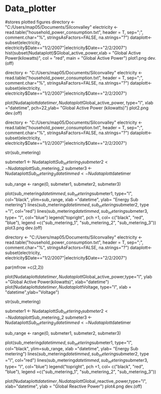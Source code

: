 # Data_plotter
#stores plotted figures
directory <- "C:/Users/map05/Documents/Silconvalley"
electricity <- read.table("household_power_consumption.txt", header = T,  sep=";", comment.char="%", stringsAsFactors=FALSE, na.strings="?")
dataplott<- subset(electricity, electricity$Date=="1/2/2007"|electricity$Date=="2/2/2007") 
hist(subset(Nudataplott)$Global_active_power,xlab = "Global Active Power(kilowatts)",  col = "red", main = "Global Active Power")
plot1.png
dev.(off)

directory <- "C:/Users/map05/Documents/Silconvalley"
electricity <- read.table("household_power_consumption.txt", header = T,  sep=";", comment.char="%", stringsAsFactors=FALSE, na.strings="?")
dataplott<- subset(electricity, electricity$Date=="1/2/2007"|electricity$Date=="2/2/2007") 

plot(Nudataplott$datetimer, Nudataplott$Global_active_power, type="l", xlab ="datetime", pch=22,ylab= "Global Active Power (kilowatts)")
plot2.png
dev.(off)

directory <- "C:/Users/map05/Documents/Silconvalley"
electricity <- read.table("household_power_consumption.txt", header = T,  sep=";", comment.char="%", stringsAsFactors=FALSE, na.strings="?")
dataplott<- subset(electricity, electricity$Date=="1/2/2007"|electricity$Date=="2/2/2007") 

str(sub_metering)

submeter1 <- Nudataplott$Sub_metering_1
submeter2 <-  Nudataplott$Sub_metering_2
submeter3 <- Nudataplott$Sub_metering_3
datetimmed <- Nudataplott$datetimer

sub_range <- range(0, submeter1, submeter2, submeter3)

plot(sub_metering$datetimmed, sub_metering$submeter1, type="l", col="black", ylim=sub_range, xlab ="datetime",  ylab= "Energy Sub metering")
lines(sub_metering$datetimmed,sub_metering$submeter2, type ="l", col="red")
lines(sub_metering$datetimmed,sub_metering$submeter3, type= "l", col="blue")
legend("topright", pch =1, col= c("black", "red", "blue"), legend =c("sub_metering_1", "sub_metering_2", "sub_metering_3")) 
plot3.png
dev.(off)

directory <- "C:/Users/map05/Documents/Silconvalley"
electricity <- read.table("household_power_consumption.txt", header = T,  sep=";", comment.char="%", stringsAsFactors=FALSE, na.strings="?")
dataplott<- subset(electricity, electricity$Date=="1/2/2007"|electricity$Date=="2/2/2007") 


par(mfrow =c(2,2))

plot(Nudataplott$datetimer,Nudataplott$Global_active_power,type="l",  ylab ="Global Active Power(kilowatts)", xlab="datetime")
plot(Nudataplott$datetimer,Nudataplott$Voltage, type="l", xlab = "datetime",ylab="Voltage")

str(sub_metering)

submeter1 <- Nudataplott$Sub_metering_1
submeter2 <-  Nudataplott$Sub_metering_2
submeter3 <- Nudataplott$Sub_metering_3
datetimmed <- Nudataplott$datetimer

sub_range <- range(0, submeter1, submeter2, submeter3)

plot(sub_metering$datetimmed, sub_metering$submeter1, type="l", col="black", ylim=sub_range, xlab ="datetime",  ylab= "Energy Sub metering")
lines(sub_metering$datetimmed,sub_metering$submeter2, type ="l", col="red")
lines(sub_metering$datetimmed,sub_metering$submeter3, type= "l", col="blue")
legend("topright", pch =1, col= c("black", "red", "blue"), legend =c("sub_metering_1", "sub_metering_2", "sub_metering_3")) 

plot(Nudataplott$datetimer,Nudataplott$Global_reactive_power,type="l", xlab="datetime", ylab = "Global Reactive Power")
plot4.png
dev.(off)
